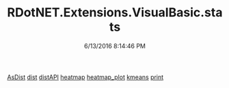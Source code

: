 ﻿---
title: RDotNET.Extensions.VisualBasic.stats
date: 6/13/2016 8:14:46 PM
---

[AsDist](T-RDotNET.Extensions.VisualBasic.stats.AsDist.html)
[dist](T-RDotNET.Extensions.VisualBasic.stats.dist.html)
[distAPI](T-RDotNET.Extensions.VisualBasic.stats.distAPI.html)
[heatmap](T-RDotNET.Extensions.VisualBasic.stats.heatmap.html)
[heatmap_plot](T-RDotNET.Extensions.VisualBasic.stats.heatmap_plot.html)
[kmeans](T-RDotNET.Extensions.VisualBasic.stats.kmeans.html)
[print](T-RDotNET.Extensions.VisualBasic.stats.print.html)
